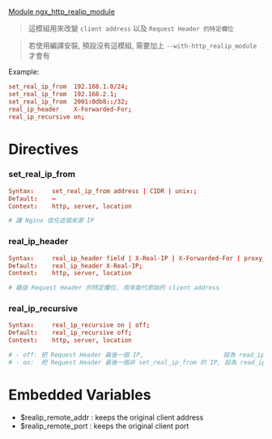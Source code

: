 [Module ngx_http_realip_module](http://nginx.org/en/docs/http/ngx_http_realip_module.html)

> 這模組用來改變 `client address` 以及 `Request Header 的特定欄位`

> 若使用編譯安裝, 預設沒有這模組, 需要加上 `--with-http_realip_module` 才會有

Example:

```conf
set_real_ip_from  192.168.1.0/24;
set_real_ip_from  192.168.2.1;
set_real_ip_from  2001:0db8::/32;
real_ip_header    X-Forwarded-For;
real_ip_recursive on;
```


# Directives

### set_real_ip_from

```conf
Syntax:	    set_real_ip_from address | CIDR | unix:;
Default:	—
Context:	http, server, location

# 讓 Nginx 信任這個來源 IP
```


### real_ip_header

```conf
Syntax:	    real_ip_header field | X-Real-IP | X-Forwarded-For | proxy_protocol;
Default:	real_ip_header X-Real-IP;
Context:	http, server, location

# 藉由 Request Header 的特定欄位, 用來取代原始的 client address
```


### real_ip_recursive 

```conf
Syntax:	    real_ip_recursive on | off;
Default:	real_ip_recursive off;
Context:	http, server, location

# - off: 把 Request Header 最後一個 IP,                      設為 read_ip
# - on:  把 Request Header 最後一個非 set_real_ip_from 的 IP, 設為 read_ip
```


# Embedded Variables

- $realip_remote_addr : keeps the original client address
- $realip_remote_port : keeps the original client port
